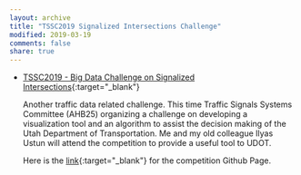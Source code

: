 ```yaml
---
layout: archive
title: "TSSC2019 Signalized Intersections Challenge"
modified: 2019-03-19
comments: false
share: true
---
```



* [TSSC2019 - Big Data Challenge on Signalized Intersections](https://github.com/TSSC2019/Big_Data_Challenge_on_Signalized_Intersections){:target="_blank"}

	Another traffic data related challenge. This time Traffic Signals Systems Committee (AHB25) organizing a challenge on developing a visualization tool and an algorithm to assist the decision making of the Utah Department of Transportation.	Me and my old colleague Ilyas Ustun will attend the competition to provide a useful tool to UDOT.

	 Here is the [link](https://github.com/TSSC2019/Big_Data_Challenge_on_Signalized_Intersections){:target="_blank"} for the competition Github Page. 
